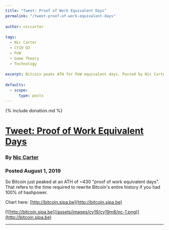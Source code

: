 ```yaml
---
title: "Tweet: Proof of Work Equivalent Days"
permalink: "/tweet-proof-of-work-equivalent-days" 

author: niccarter

tags:
  - Nic Carter
  - CY19 Q3
  - PoW
  - Game Theory
  - Technology

excerpt: Bitcoin peaks ATH for PoW equivalent days. Posted by Nic Carter on August 1, 2019.

defaults:
  - scope:
      type: posts
---
```


{% include donation.md %}

# [Tweet: Proof of Work Equivalent Days](https://twitter.com/nic__carter/status/1156941194968162306)
### By [Nic Carter](https://twitter.com/nic__carter)
### Posted August 1, 2019

So Bitcoin just peaked at an ATH of ~430 "proof of work equivalent days". That refers to the time required to rewrite Bitcoin's entire history if you had 100% of hashpower.

Chart here: [http://bitcoin.sipa.be](http://bitcoin.sipa.be)

[![http://bitcoin.sipa.be](/assets/images/cy19/cy19m8/nc-1.png)](http://bitcoin.sipa.be)

***
